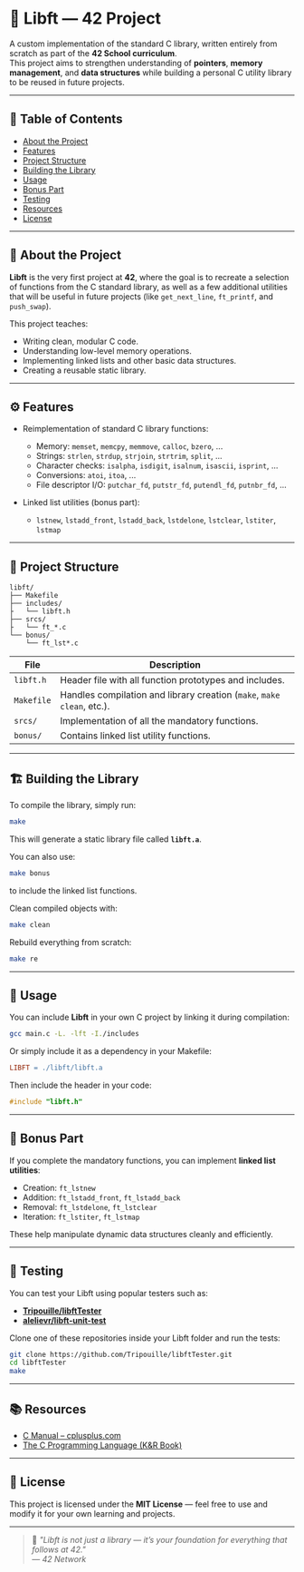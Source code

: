 # 🧩 Libft — 42 Project

A custom implementation of the standard C library, written entirely from scratch as part of the **42 School curriculum**.  
This project aims to strengthen understanding of **pointers**, **memory management**, and **data structures** while building a personal C utility library to be reused in future projects.

---

## 📘 Table of Contents
- [About the Project](#-about-the-project)
- [Features](#-features)
- [Project Structure](#-project-structure)
- [Building the Library](#-building-the-library)
- [Usage](#-usage)
- [Bonus Part](#-bonus-part)
- [Testing](#-testing)
- [Resources](#-resources)
- [License](#-license)

---

## 📖 About the Project

**Libft** is the very first project at **42**, where the goal is to recreate a selection of functions from the C standard library, as well as a few additional utilities that will be useful in future projects (like `get_next_line`, `ft_printf`, and `push_swap`).

This project teaches:
- Writing clean, modular C code.
- Understanding low-level memory operations.
- Implementing linked lists and other basic data structures.
- Creating a reusable static library.

---

## ⚙️ Features

- Reimplementation of standard C library functions:
  - Memory: `memset`, `memcpy`, `memmove`, `calloc`, `bzero`, ...
  - Strings: `strlen`, `strdup`, `strjoin`, `strtrim`, `split`, ...
  - Character checks: `isalpha`, `isdigit`, `isalnum`, `isascii`, `isprint`, ...
  - Conversions: `atoi`, `itoa`, ...
  - File descriptor I/O: `putchar_fd`, `putstr_fd`, `putendl_fd`, `putnbr_fd`, ...

- Linked list utilities (bonus part):
  - `lstnew`, `lstadd_front`, `lstadd_back`, `lstdelone`, `lstclear`, `lstiter`, `lstmap`

---

## 🧱 Project Structure

```
libft/
├── Makefile
├── includes/
├   └── libft.h
├── srcs/
├   └── ft_*.c
└── bonus/
    └── ft_lst*.c
```

| File | Description |
|------|--------------|
| `libft.h` | Header file with all function prototypes and includes. |
| `Makefile` | Handles compilation and library creation (`make`, `make clean`, etc.). |
| `srcs/` | Implementation of all the mandatory functions. |
| `bonus/` | Contains linked list utility functions. |

---

## 🏗️ Building the Library

To compile the library, simply run:

```bash
make
```

This will generate a static library file called **`libft.a`**.

You can also use:

```bash
make bonus
```

to include the linked list functions.

Clean compiled objects with:

```bash
make clean
```

Rebuild everything from scratch:

```bash
make re
```

---

## 🚀 Usage

You can include **Libft** in your own C project by linking it during compilation:

```bash
gcc main.c -L. -lft -I./includes
```

Or simply include it as a dependency in your Makefile:

```makefile
LIBFT = ./libft/libft.a
```

Then include the header in your code:
```c
#include "libft.h"
```

---

## 🌟 Bonus Part

If you complete the mandatory functions, you can implement **linked list utilities**:

- Creation: `ft_lstnew`
- Addition: `ft_lstadd_front`, `ft_lstadd_back`
- Removal: `ft_lstdelone`, `ft_lstclear`
- Iteration: `ft_lstiter`, `ft_lstmap`

These help manipulate dynamic data structures cleanly and efficiently.

---

## 🧪 Testing

You can test your Libft using popular testers such as:
- [**Tripouille/libftTester**](https://github.com/Tripouille/libftTester)
- [**alelievr/libft-unit-test**](https://github.com/alelievr/libft-unit-test)

Clone one of these repositories inside your Libft folder and run the tests:

```bash
git clone https://github.com/Tripouille/libftTester.git
cd libftTester
make
```

---

## 📚 Resources

- [C Manual – cplusplus.com](https://cplusplus.com/reference/clibrary/)
- [The C Programming Language (K&R Book)](https://en.wikipedia.org/wiki/The_C_Programming_Language)

---

## 🪪 License

This project is licensed under the **MIT License** — feel free to use and modify it for your own learning and projects.

---

> 💬 _"Libft is not just a library — it’s your foundation for everything that follows at 42."_  
> — _42 Network_
